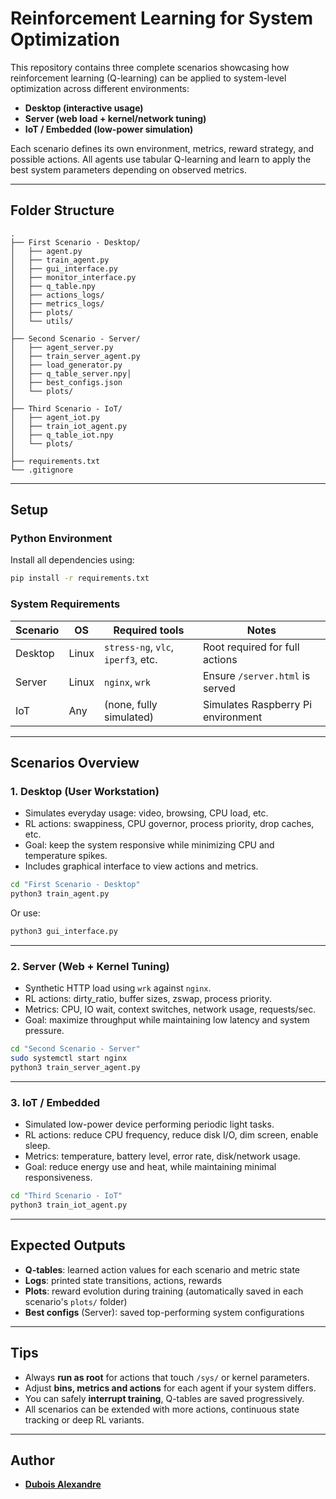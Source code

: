 # Reinforcement Learning for System Optimization

This repository contains three complete scenarios showcasing how reinforcement learning (Q-learning) can be applied to system-level optimization across different environments:

- **Desktop (interactive usage)**
- **Server (web load + kernel/network tuning)**
- **IoT / Embedded (low-power simulation)**

Each scenario defines its own environment, metrics, reward strategy, and possible actions. All agents use tabular Q-learning and learn to apply the best system parameters depending on observed metrics.

---

## Folder Structure

```
.
├── First Scenario - Desktop/
│   ├── agent.py
│   ├── train_agent.py
│   ├── gui_interface.py
│   ├── monitor_interface.py
│   ├── q_table.npy
│   ├── actions_logs/
│   ├── metrics_logs/
│   ├── plots/
│   └── utils/
│
├── Second Scenario - Server/
│   ├── agent_server.py
│   ├── train_server_agent.py
│   ├── load_generator.py
│   ├── q_table_server.npy│   
│   ├── best_configs.json
│   └── plots/
│
├── Third Scenario - IoT/
│   ├── agent_iot.py
│   ├── train_iot_agent.py
│   ├── q_table_iot.npy
│   └── plots/
│
├── requirements.txt
└── .gitignore
```

---

## Setup

### Python Environment

Install all dependencies using:

```bash
pip install -r requirements.txt
```

### System Requirements

| Scenario   | OS      | Required tools                  | Notes                               |
|------------|---------|----------------------------------|-------------------------------------|
| Desktop    | Linux   | `stress-ng`, `vlc`, `iperf3`, etc. | Root required for full actions     |
| Server     | Linux   | `nginx`, `wrk`                  | Ensure `/server.html` is served    |
| IoT        | Any     | (none, fully simulated)         | Simulates Raspberry Pi environment |

---

## Scenarios Overview

### 1. Desktop (User Workstation)

- Simulates everyday usage: video, browsing, CPU load, etc.
- RL actions: swappiness, CPU governor, process priority, drop caches, etc.
- Goal: keep the system responsive while minimizing CPU and temperature spikes.
- Includes graphical interface to view actions and metrics.

```bash
cd "First Scenario - Desktop"
python3 train_agent.py
```

Or use:

```bash
python3 gui_interface.py
```

---

### 2. Server (Web + Kernel Tuning)

- Synthetic HTTP load using `wrk` against `nginx`.
- RL actions: dirty_ratio, buffer sizes, zswap, process priority.
- Metrics: CPU, IO wait, context switches, network usage, requests/sec.
- Goal: maximize throughput while maintaining low latency and system pressure.

```bash
cd "Second Scenario - Server"
sudo systemctl start nginx
python3 train_server_agent.py
```

---

### 3. IoT / Embedded

- Simulated low-power device performing periodic light tasks.
- RL actions: reduce CPU frequency, reduce disk I/O, dim screen, enable sleep.
- Metrics: temperature, battery level, error rate, disk/network usage.
- Goal: reduce energy use and heat, while maintaining minimal responsiveness.

```bash
cd "Third Scenario - IoT"
python3 train_iot_agent.py
```

---

## Expected Outputs

- **Q-tables**: learned action values for each scenario and metric state
- **Logs**: printed state transitions, actions, rewards
- **Plots**: reward evolution during training (automatically saved in each scenario's `plots/` folder)
- **Best configs** (Server): saved top-performing system configurations

---

## Tips

- Always **run as root** for actions that touch `/sys/` or kernel parameters.
- Adjust **bins, metrics and actions** for each agent if your system differs.
- You can safely **interrupt training**, Q-tables are saved progressively.
- All scenarios can be extended with more actions, continuous state tracking or deep RL variants.

---

## Author

- **[Dubois Alexandre](https://github.com/aedubois)**
